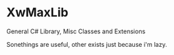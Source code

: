 # XwMaxLib
General C# Library, Misc Classes and Extensions

Sonethings are useful, other exists just because i'm lazy.





